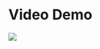 # Video Demo

<a href="https://rumble.com/v19160b-lvgl-qt-simulator.html">
  <img src="../../docs/video.png">
</a>
